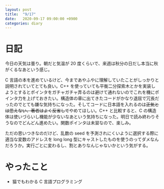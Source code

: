 ```yaml
---
layout: post
title:  "9/17"
date:   2020-09-17 09:00:00 +0900
categories: diary
---
```

# 日記

今日の天気は曇り。朝だと気温が 20 度くらいで、来週は秋分の日だし本当に秋がくるなあという感じ。

C 言語の本を進めているけど、今まであやふやに理解していたことがしっかりと説明されていてとても良い。C++ を使っていても平衡二分探索木とかを実装しようとするとポインタをガチャガチャ弄るのは避けて通れないのでこれを機にポインタ力を上げておきたい。構造体の章に出てきたコードがかなり退屈で冗長だったのでとても嫌な気持ちになった。そしてコードに日本語を入れるのは~~正気とは思えない、著者はよく反省して~~やめてほしい。C++ と比較すると、C の構造体は使いづらいし機能が少ないなあという気持ちになった。明日で読み終わりそうなのでどんどん進めたい。関数ポインタは未習なので、楽しみ。

ただの思いつきなのだけど、乱数の seed を予測されにくいように選択する際に適当な変数のアドレスを long long 型にキャストしたものを使うのってダメなんだろうか。実行ごとに変わるし、割とありなんじゃないかという気がする。

# やったこと

- 猫でもわかる C 言語プログラミング

<script type="text/x-mathjax-config">MathJax.Hub.Config({tex2jax: {inlineMath: [['$','$'], ['\\(','\\)']], processEscapes: true},});</script>
<script async src="https://cdnjs.cloudflare.com/ajax/libs/mathjax/2.7.6/MathJax.js?config=TeX-AMS_CHTML"></script>